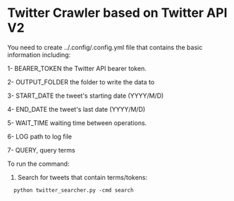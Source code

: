 # Twitter Crawler based on Twitter API V2

You need to create ../.config/.config.yml file that contains the basic information including:

1- BEARER_TOKEN the Twitter API bearer token.

2- OUTPUT_FOLDER the folder to write the data to

3- START_DATE the tweet's starting date (YYYY/M/D)

4- END_DATE the tweet's last date (YYYY/M/D)

5- WAIT_TIME waiting time between operations.

6- LOG path to log file

7- QUERY, query terms


To run the command:

1) Search for tweets that contain terms/tokens:
```
  python twitter_searcher.py -cmd search
```

